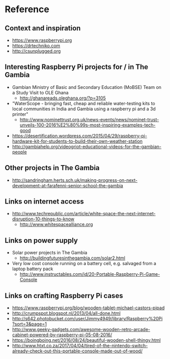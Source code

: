 # Reference

## Context and inspiration

* https://www.raspberrypi.org
* https://drtechniko.com
* http://csunplugged.org

## Interesting Raspberry Pi projects for / in The Gambia

* Gambian Ministry of Basic and Secondary Education (MoBSE) Team on a Study Visit to OLE Ghana
  * http://ghanareads.oleghana.org/?p=3105
* "WaterScope - bringing fast, cheap and reliable water-testing kits to local communities in India and Gambia using a raspberry pi and a 3d printer"
  * http://www.nominettrust.org.uk/news-events/news/nominet-trust-unveils-100-2016%E2%80%99s-most-inspiring-examples-tech-good
* https://desertification.wordpress.com/2015/04/29/raspberry-pi-hardware-kit-for-students-to-build-their-own-weather-station
* http://gambiahelp.org/videogriot-educational-videos-for-the-gambian-people

## Other projects in The Gambia

* http://sandringham.herts.sch.uk/making-progress-on-next-development-at-farafenni-senior-school-the-gambia

## Links on internet access

* http://www.techrepublic.com/article/white-space-the-next-internet-disruption-10-things-to-know
  * http://www.whitespacealliance.org

## Links on power supply

* Solar power projects in The Gambia
  * http://buildingfuturesinthegambia.com/solar2.html
* Very low cost console running on a battery cell, e.g. salvaged from a laptop battery pack
  * http://www.instructables.com/id/20-Portable-Raspberry-Pi-Game-Console

## Links on crafting Raspberry Pi cases

* https://www.raspberrypi.org/blog/wooden-tablet-michael-castors-pipad
* http://crumpspot.blogspot.nl/2013/04/all-done.html
* http://s642.photobucket.com/user/Jimmy4949/library/Raspberry%20Pi?sort=3&page=1
* http://www.geeky-gadgets.com/awesome-wooden-retro-arcade-cabinet-powered-by-raspberry-pi-05-08-2016/
* https://boingboing.net/2016/08/24/beautiful-wooden-shell-thingy.html
* http://www.htxt.co.za/2017/04/04/tired-of-the-nintendo-switch-already-check-out-this-portable-console-made-out-of-wood/

